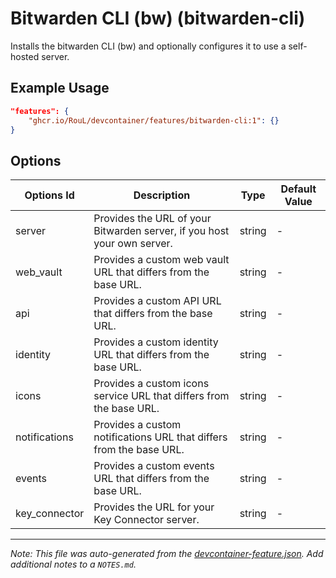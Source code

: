
# Bitwarden CLI (bw) (bitwarden-cli)

Installs the bitwarden CLI (bw) and optionally configures it to use a self-hosted server.

## Example Usage

```json
"features": {
    "ghcr.io/RouL/devcontainer/features/bitwarden-cli:1": {}
}
```

## Options

| Options Id | Description | Type | Default Value |
|-----|-----|-----|-----|
| server | Provides the URL of your Bitwarden server, if you host your own server. | string | - |
| web_vault | Provides a custom web vault URL that differs from the base URL. | string | - |
| api | Provides a custom API URL that differs from the base URL. | string | - |
| identity | Provides a custom identity URL that differs from the base URL. | string | - |
| icons | Provides a custom icons service URL that differs from the base URL. | string | - |
| notifications | Provides a custom notifications URL that differs from the base URL. | string | - |
| events | Provides a custom events URL that differs from the base URL. | string | - |
| key_connector | Provides the URL for your Key Connector server. | string | - |



---

_Note: This file was auto-generated from the [devcontainer-feature.json](devcontainer-feature.json).  Add additional notes to a `NOTES.md`._
